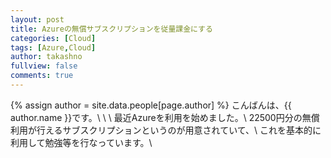 ```yaml
---
layout: post
title: Azureの無償サブスクリプションを従量課金にする
categories: [Cloud]
tags: [Azure,Cloud]
author: takashno
fullview: false
comments: true
---
```


{% assign author = site.data.people[page.author] %}
こんばんは、{{ author.name }}です。\\
\\
\\
最近Azureを利用を始めました。\\
22500円分の無償利用が行えるサブスクリプションというのが用意されていて、\\
これを基本的に利用して勉強等を行なっています。\\

